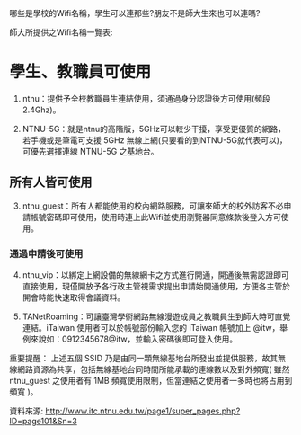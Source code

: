 哪些是學校的Wifi名稱，學生可以連那些?朋友不是師大生來也可以連嗎?

師大所提供之Wifi名稱一覽表:

# 學生、教職員可使用
 1. ntnu：提供予全校教職員生連結使用，須通過身分認證後方可使用(頻段2.4Ghz)。

 2. NTNU-5G：就是ntnu的高階版，5GHz可以較少干擾，享受更優質的網路，若手機或是筆電可支援 5GHz 無線上網(只要看的到NTNU-5G就代表可以)，可優先選擇連線 NTNU-5G 之基地台。

## 所有人皆可使用
 3. ntnu_guest：所有人都能使用的校內網路服務，可讓來師大的校外訪客不必申請帳號密碼即可使用，使用時連上此Wifi並使用瀏覽器同意條款後登入方可使用。

###  通過申請後可使用
 4. ntnu_vip：以綁定上網設備的無線網卡之方式進行開通，開通後無需認證即可直接使用，現僅開放予各行政主管視需求提出申請始開通使用，方便各主管於開會時能快速取得會議資料。

 5. TANetRoaming：可讓臺灣學術網路無線漫遊成員之教職員生到師大時可直覺連結。iTaiwan 使用者可以於帳號部份輸入您的 iTaiwan 帳號加上 @itw，舉例來說如：0912345678@itw，並輸入密碼後即可登入使用。

重要提醒：
 上述五個 SSID 乃是由同一顆無線基地台所發出並提供服務，故其無線網路資源為共享，包括無線基地台同時間所能承載的連線數以及對外頻寬( 雖然 ntnu_guest 之使用者有 1MB 頻寬使用限制，但當連結之使用者一多時也將占用到頻寬 )。

資料來源: http://www.itc.ntnu.edu.tw/page1/super_pages.php?ID=page101&Sn=3
